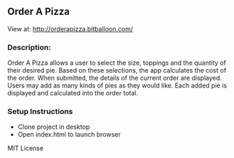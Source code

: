 ## Order A Pizza

View at: http://orderapizza.bitballoon.com/

### Description:
Order A Pizza allows a user to select the size, toppings and the quantity of their desired pie. Based on these selections, the app calculates the cost of the order. When submitted, the details of the current order are displayed. Users may add as many kinds of pies as they would like. Each added pie is displayed and calculated into the order total.

### Setup Instructions

- Clone project in desktop
- Open index.html to launch browser

MIT License
